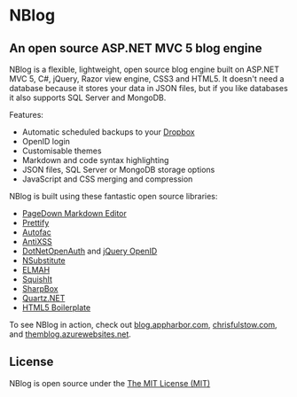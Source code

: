 # NBlog
## An open source ASP.NET MVC 5 blog engine

NBlog is a flexible, lightweight, open source blog engine built on ASP.NET MVC 5, C#, jQuery, Razor view engine, CSS3 and HTML5.  It doesn't need a database because it stores your data in JSON files, but if you like databases it also supports SQL Server and MongoDB.

Features:

 - Automatic scheduled backups to your [Dropbox][14]
 - OpenID login
 - Customisable themes
 - Markdown and code syntax highlighting
 - JSON files, SQL Server or MongoDB storage options
 - JavaScript and CSS merging and compression

NBlog is built using these fantastic open source libraries:

 - [PageDown Markdown Editor][2]
 - [Prettify][3]
 - [Autofac][4]
 - [AntiXSS][5]
 - [DotNetOpenAuth][6] and [jQuery OpenID][7]
 - [NSubstitute][8]
 - [ELMAH][9]
 - [SquishIt][10]
 - [SharpBox][11]
 - [Quartz.NET][12]
 - [HTML5 Boilerplate][13]
 
To see NBlog in action, check out [blog.appharbor.com][0], [chrisfulstow.com][1], and [themblog.azurewebsites.net][15].

[0]: http://blog.appharbor.com/
[1]: http://chrisfulstow.com/
[2]: https://code.google.com/p/pagedown/
[3]: http://code.google.com/p/google-code-prettify/
[4]: http://code.google.com/p/autofac/
[5]: http://wpl.codeplex.com/
[6]: http://www.dotnetopenauth.net/
[7]: http://jvance.com/pages/JQueryOpenIDPlugin.xhtml
[8]: http://nsubstitute.github.com/
[9]: http://code.google.com/p/elmah/
[10]: https://github.com/jetheredge/SquishIt
[11]: http://sharpbox.codeplex.com/
[12]: http://quartznet.sourceforge.net/
[13]: http://html5boilerplate.com/
[14]: http://www.dropbox.com/
[15]: http://themblog.azurewebsites.net/

## License
NBlog is open source under the [The MIT License (MIT)](http://www.opensource.org/licenses/mit-license.php)

